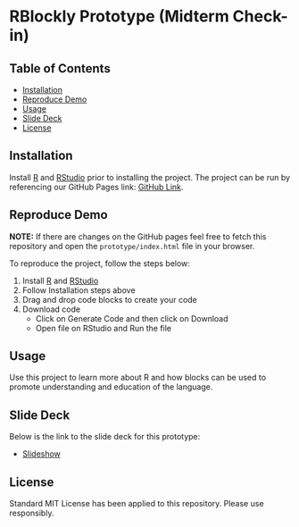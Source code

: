 # RBlockly Prototype (Midterm Check-in)

## Table of Contents

- [Installation](#installation)
- [Reproduce Demo](#reproduce-demo)
- [Usage](#usage)
- [Slide Deck](#slide-deck)
- [License](#license)

## Installation

Install [R](https://cran.r-project.org/doc/manuals/r-release/R-admin.html) and [RStudio](https://rstudio-education.github.io/hopr/starting.html#rstudio) prior to installing the project. The project can be run by referencing our GitHub Pages link: [GitHub Link](https://shmurthy08.github.io/RBlockly/src/design-blocks/index.html).


## Reproduce Demo

**NOTE:** If there are changes on the GitHub pages feel free to fetch this repository and open the `prototype/index.html` file in your browser.
 
To reproduce the project, follow the steps below:
1. Install [R](https://cran.r-project.org/doc/manuals/r-release/R-admin.html) and [RStudio](https://rstudio-education.github.io/hopr/starting.html#rstudio)
2. Follow Installation steps above
3. Drag and drop code blocks to create your code
4. Download code
    - Click on Generate Code and then click on Download
    - Open file on RStudio and Run the file


## Usage

Use this project to learn more about R and how blocks can be used to promote understanding and education of the language. 

## Slide Deck

Below is the link to the slide deck for this prototype:

- [Slideshow](https://docs.google.com/presentation/d/1qsRSrun0Ai1g-80e8VV2RnfdrNbNf8C9ljKtCBOrZoI/edit#slide=id.g28d13273593_1_30)


## License

Standard MIT License has been applied to this repository. Please use responsibly. 

